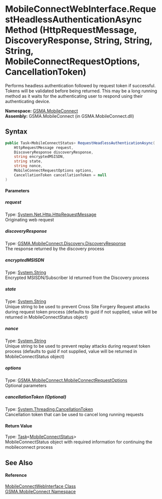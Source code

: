 MobileConnectWebInterface.RequestHeadlessAuthenticationAsync Method (HttpRequestMessage, DiscoveryResponse, String, String, String, MobileConnectRequestOptions, CancellationToken)
===================================================================================================================================================================================
Performs headless authentication followed by request token if successful. Tokens will be validated before being returned. This may be a long running method as it waits for the authenticating user to respond using their authenticating device.

**Namespace:** [GSMA.MobileConnect][1]  
**Assembly:** GSMA.MobileConnect (in GSMA.MobileConnect.dll)

Syntax
------

```csharp
public Task<MobileConnectStatus> RequestHeadlessAuthenticationAsync(
	HttpRequestMessage request,
	DiscoveryResponse discoveryResponse,
	string encryptedMSISDN,
	string state,
	string nonce,
	MobileConnectRequestOptions options,
	CancellationToken cancellationToken = null
)
```

#### Parameters

##### *request*
Type: [System.Net.Http.HttpRequestMessage][2]  
Originating web request

##### *discoveryResponse*
Type: [GSMA.MobileConnect.Discovery.DiscoveryResponse][3]  
The response returned by the discovery process

##### *encryptedMSISDN*
Type: [System.String][4]  
Encrypted MSISDN/Subscriber Id returned from the Discovery process

##### *state*
Type: [System.String][4]  
Unique string to be used to prevent Cross Site Forgery Request attacks during request token process (defaults to guid if not supplied, value will be returned in MobileConnectStatus object)

##### *nonce*
Type: [System.String][4]  
Unique string to be used to prevent replay attacks during request token process (defaults to guid if not supplied, value will be returned in MobileConnectStatus object)

##### *options*
Type: [GSMA.MobileConnect.MobileConnectRequestOptions][5]  
Optional parameters

##### *cancellationToken* (Optional)
Type: [System.Threading.CancellationToken][6]  
Cancellation token that can be used to cancel long running requests

#### Return Value
Type: [Task][7]&lt;[MobileConnectStatus][8]>  
MobileConnectStatus object with required information for continuing the mobileconnect process

See Also
--------

#### Reference
[MobileConnectWebInterface Class][9]  
[GSMA.MobileConnect Namespace][1]  

[1]: ../README.md
[2]: http://msdn.microsoft.com/en-us/library/hh159020
[3]: ../../GSMA.MobileConnect.Discovery/DiscoveryResponse/README.md
[4]: http://msdn.microsoft.com/en-us/library/s1wwdcbf
[5]: ../MobileConnectRequestOptions/README.md
[6]: http://msdn.microsoft.com/en-us/library/dd384802
[7]: http://msdn.microsoft.com/en-us/library/dd321424
[8]: ../MobileConnectStatus/README.md
[9]: README.md
[10]: ../../_icons/Help.png